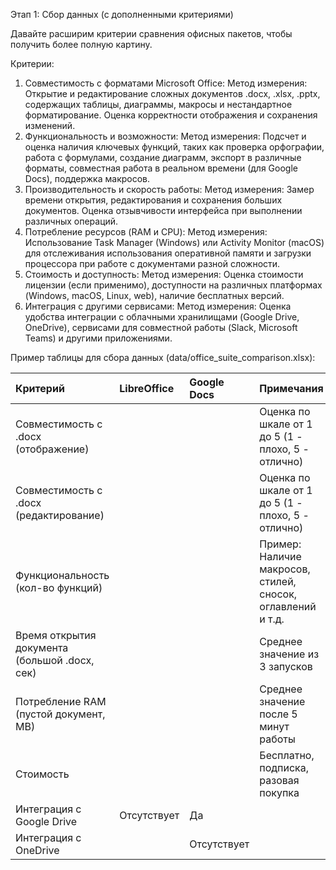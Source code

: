 Этап 1: Сбор данных (с дополненными критериями)

Давайте расширим критерии сравнения офисных пакетов, чтобы получить более полную картину.

Критерии:

1. Совместимость с форматами Microsoft Office:
      Метод измерения: Открытие и редактирование сложных документов .docx, .xlsx, .pptx, содержащих таблицы, диаграммы, макросы и нестандартное форматирование. Оценка корректности отображения и сохранения изменений.
2. Функциональность и возможности:
      Метод измерения: Подсчет и оценка наличия ключевых функций, таких как проверка орфографии, работа с формулами, создание диаграмм, экспорт в различные форматы, совместная работа в реальном времени (для Google Docs), поддержка макросов.
3. Производительность и скорость работы:
      Метод измерения: Замер времени открытия, редактирования и сохранения больших документов. Оценка отзывчивости интерфейса при выполнении различных операций.
4. Потребление ресурсов (RAM и CPU):
      Метод измерения: Использование Task Manager (Windows) или Activity Monitor (macOS) для отслеживания использования оперативной памяти и загрузки процессора при работе с документами разной сложности.
5. Стоимость и доступность:
      Метод измерения: Оценка стоимости лицензии (если применимо), доступности на различных платформах (Windows, macOS, Linux, web), наличие бесплатных версий.
6. Интеграция с другими сервисами:
      Метод измерения: Оценка удобства интеграции с облачными хранилищами (Google Drive, OneDrive), сервисами для совместной работы (Slack, Microsoft Teams) и другими приложениями.

Пример таблицы для сбора данных (data/office_suite_comparison.xlsx):


| Критерий                                       | LibreOffice | Google Docs | Примечания                                                                |
| :--------------------------------------------- | :---------- | :---------- | :------------------------------------------------------------------------ |
| Совместимость с .docx (отображение)            |             |             | Оценка по шкале от 1 до 5 (1 - плохо, 5 - отлично)                        |
| Совместимость с .docx (редактирование)         |             |             | Оценка по шкале от 1 до 5 (1 - плохо, 5 - отлично)                        |
| Функциональность (кол-во функций)              |             |             | Пример: Наличие макросов, стилей, сносок, оглавлений и т.д.               |
| Время открытия документа (большой .docx, сек)  |             |             | Среднее значение из 3 запусков                                            |
| Потребление RAM (пустой документ, MB)          |             |             | Среднее значение после 5 минут работы                                     |
| Стоимость                                      |             |             | Бесплатно, подписка, разовая покупка                                      |
| Интеграция с Google Drive                      | Отсутствует        | Да          |                                                                           |
| Интеграция с OneDrive                          |             | Отсутствует         |                                                                           |
